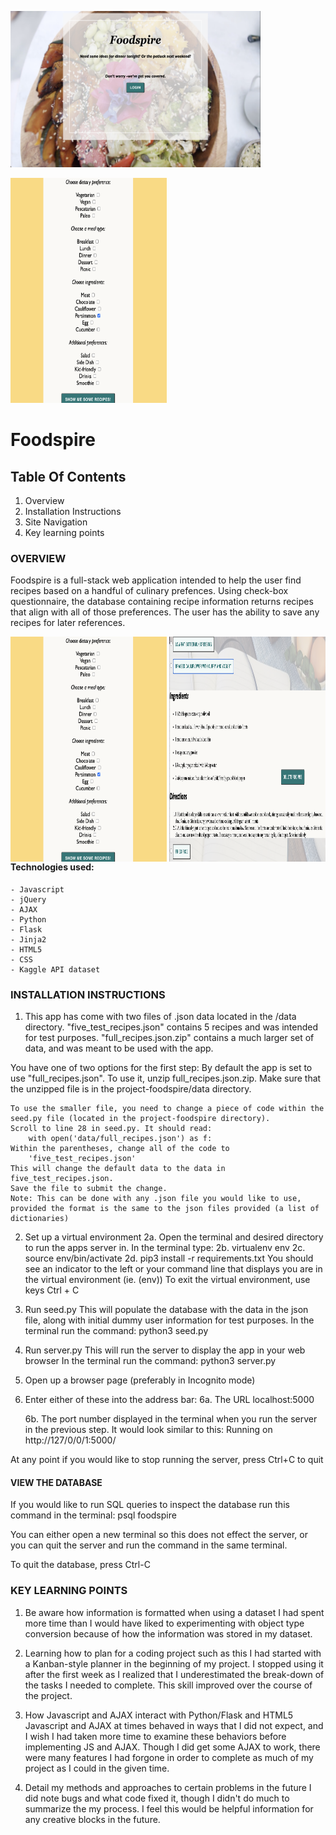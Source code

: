 <!-- img[src*="#index"]{
    width: 150px;
    height: 100ps;
}

![index of foodspire website](foodspire_index.png#index "The homepage for Foodspire") -->

<img src="foodspire_index.png" alt="index of Foodspire Webapp"
	title="Homepage for Foodspire" width="400" height="250" />

<img src="foodspire_questionnaire.png" alt="Questionnaire of Foodspire Webapp"
	title="Preferences Questionnaire for Foodspire" width="250" height="360" />



# Foodspire

## Table Of Contents

1. Overview
2. Installation Instructions
3. Site Navigation
4. Key learning points



### OVERVIEW

Foodspire is a full-stack web application intended to help the user find recipes based on a handful of culinary prefences. Using check-box questionnaire, the database containing recipe information returns recipes that align with all of those preferences. The user has the ability to save any recipes for later references. 

<img src="foodspire_questionnaire.png" alt="Questionnaire from Foodspire Webapp"
	title="Preferences Questionnaire for Foodspire" width="250" height="360" style="float: left"/>

<img src="foodspire_fav_example.png" alt="Snippet of Favorite Recipes from Foodspire Webapp"
	title="Favorite Recipe" width="250" height="360" style="float: right"/>


#### Technologies used:
    - Javascript
    - jQuery
    - AJAX
    - Python
    - Flask
    - Jinja2
    - HTML5
    - CSS  
    - Kaggle API dataset





### INSTALLATION INSTRUCTIONS

1. This app has come with two files of .json data located in the /data directory.
    "five_test_recipes.json" contains 5 recipes and was intended for test purposes.
    "full_recipes.json.zip" contains a much larger set of data, and was 
    meant to be used with the app. 


You have one of two options for the first step:
    By default the app is set to use "full_recipes.json". To use it, unzip full_recipes.json.zip. 
    Make sure that the unzipped file is in the project-foodspire/data directory.

    To use the smaller file, you need to change a piece of code within the seed.py file (located in the project-foodspire directory). 
    Scroll to line 28 in seed.py. It should read:
        with open('data/full_recipes.json') as f:
    Within the parentheses, change all of the code to 
        'five_test_recipes.json'
    This will change the default data to the data in five_test_recipes.json.
    Save the file to submit the change.
    Note: This can be done with any .json file you would like to use, provided the format is the same to the json files provided (a list of dictionaries)



2. Set up a virtual environment
    2a. Open the terminal and desired directory to run the apps server in. 
        In the terminal type:
        2b. virtualenv env
        2c. source env/bin/activate
        2d. pip3 install -r requirements.txt
    You should see an indicator to the left or your command line that displays you are 
    in the virtual environment (ie. (env))
    To exit the virtual environment, use keys Ctrl + C 


3. Run seed.py
    This will populate the database with the data in the json file, along with 
    initial dummy user information for test purposes. 
    In the terminal run the command:
            python3 seed.py


4. Run server.py
    This will run the server to display the app in your web browser
    In the terminal run the command:
            python3 server.py


5. Open up a browser page (preferably in Incognito mode)


6. Enter either of these into the address bar:
    6a. The URL localhost:5000

    6b. The port number displayed in the terminal when you run the server 
    in the previous step. It would look similar to this:
        Running on http://127/0/0/1:5000/ 

At any point if you would like to stop running the server, press Ctrl+C to quit



#### VIEW THE DATABASE

If you would like to run SQL queries to inspect the database run this command in the terminal:
    psql foodspire

You can either open a new terminal so this does not effect the server, or you 
can quit the server and run the command in the same terminal. 

To quit the database, press Ctrl-C



### KEY LEARNING POINTS

1. Be aware how information is formatted when using a dataset
        I had spent more time than I would have liked to experimenting with object type conversion 
        because of how the information was stored in my dataset.


2. Learning how to plan for a coding project such as this
        I had started with a Kanban-style planner in the beginning of my project. I stopped using it
        after the first week as I realized that I underestimated the break-down of the tasks I needed
        to complete. This skill improved over the course of the project.


3. How Javascript and AJAX interact with Python/Flask and HTML5
        Javascript and AJAX at times behaved in ways that I did not expect, and I wish I had taken more
        time to examine these behaviors before implementing JS and AJAX. Though I did get some 
        AJAX to work, there were many features I had forgone in order to complete as much of my
        project as I could in the given time. 

4. Detail my methods and approaches to certain problems in the future
        I did note bugs and what code fixed it, though I didn't do much to summarize the
        my process. I feel this would be helpful information for any creative blocks
        in the future.
